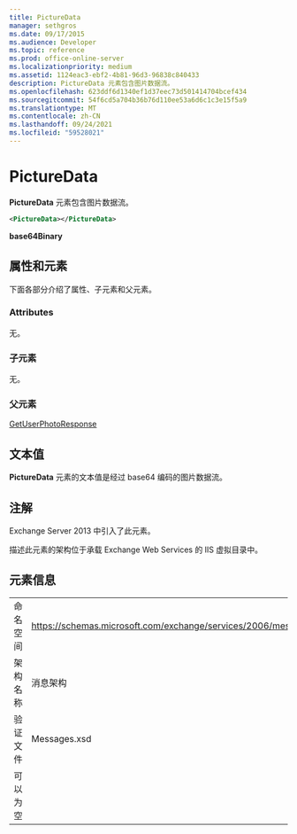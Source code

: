```yaml
---
title: PictureData
manager: sethgros
ms.date: 09/17/2015
ms.audience: Developer
ms.topic: reference
ms.prod: office-online-server
ms.localizationpriority: medium
ms.assetid: 1124eac3-ebf2-4b81-96d3-96838c840433
description: PictureData 元素包含图片数据流。
ms.openlocfilehash: 623ddf6d1340ef1d37eec73d501414704bcef434
ms.sourcegitcommit: 54f6cd5a704b36b76d110ee53a6d6c1c3e15f5a9
ms.translationtype: MT
ms.contentlocale: zh-CN
ms.lasthandoff: 09/24/2021
ms.locfileid: "59528021"
---
```

# <a name="picturedata"></a>PictureData

**PictureData** 元素包含图片数据流。 
  
```XML
<PictureData></PictureData>
```

 **base64Binary**
## <a name="attributes-and-elements"></a>属性和元素

下面各部分介绍了属性、子元素和父元素。
  
### <a name="attributes"></a>Attributes

无。
  
### <a name="child-elements"></a>子元素

无。
  
### <a name="parent-elements"></a>父元素

[GetUserPhotoResponse](getuserphotoresponse.md)
  
## <a name="text-value"></a>文本值

**PictureData** 元素的文本值是经过 base64 编码的图片数据流。 
  
## <a name="remarks"></a>注解

Exchange Server 2013 中引入了此元素。
  
描述此元素的架构位于承载 Exchange Web Services 的 IIS 虚拟目录中。
  
## <a name="element-information"></a>元素信息

|||
|:-----|:-----|
|命名空间  <br/> |https://schemas.microsoft.com/exchange/services/2006/messages  <br/> |
|架构名称  <br/> |消息架构  <br/> |
|验证文件  <br/> |Messages.xsd  <br/> |
|可以为空  <br/> ||
   

